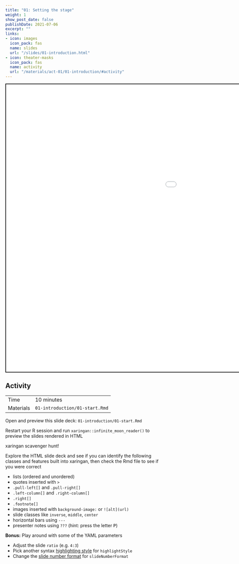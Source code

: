 ```yaml
---
title: "01: Setting the stage"
weight: 1
show_post_date: false
publishDate: 2021-07-06
excerpt: ""
links:
- icon: images
  icon_pack: fas
  name: slides
  url: "/slides/01-introduction.html"
- icon: theater-masks
  icon_pack: fas
  name: activity
  url: "/materials/act-01/01-introduction/#activity"
---
```


<script src="{{< blogdown/postref >}}index_files/clipboard/clipboard.min.js"></script>
<link href="{{< blogdown/postref >}}index_files/xaringanExtra-clipboard/xaringanExtra-clipboard.css" rel="stylesheet" />
<script src="{{< blogdown/postref >}}index_files/xaringanExtra-clipboard/xaringanExtra-clipboard.js"></script>
<script>window.xaringanExtraClipboard(null, {"button":"Copy Code","success":"Copied!","error":"Press Ctrl+C to Copy"})</script>
<script src="{{< blogdown/postref >}}index_files/fitvids/fitvids.min.js"></script>
<div class="shareagain" style="min-width:300px;margin:1em auto;">
<iframe src="/slides/01-introduction.html" width="1600" height="900" style="border:2px solid currentColor;" loading="lazy" allowfullscreen></iframe>
<script>fitvids('.shareagain', {players: 'iframe'});</script>
</div>

## Activity

<div class="activity-table">

|           |                                |
|:----------|:-------------------------------|
| Time      | 10 minutes                     |
| Materials | `01-introduction/01-start.Rmd` |

</div>

<div class="activity-step">

Open and preview this slide deck: `01-introduction/01-start.Rmd`

Restart your R session and run `xaringan::infinite_moon_reader()` to preview the slides rendered in HTML

</div>

<div class="activity-step">

xaringan scavenger hunt!

Explore the HTML slide deck and see if you can identify the following classes and features built into xaringan, then check the Rmd file to see if you were correct
- lists (ordered and unordered)
- quotes inserted with `>`
- `.pull-left[]` and `.pull-right[]`
- `.left-column[]` and `.right-column[]`
- `.right[]`
- `.footnote[]`
- images inserted with `background-image:` or `![alt](url)`
- slide classes like `inverse`, `middle`, `center`
- horizontal bars using `---`
- presenter notes using `???` (hint: press the letter <kbd>P</kbd>)

</div>

<div class="activity-step">

**Bonus:** Play around with some of the YAML parameters

-   Adjust the slide `ratio` (e.g. `4:3`)
-   Pick another syntax [highlighting style](https://github.com/gnab/remark/wiki/Configuration#highlighting) for `highlightStyle`
-   Change the [slide number format](https://github.com/yihui/xaringan/wiki/Slide-number#slide-number-format) for `slideNumberFormat`

</div>
